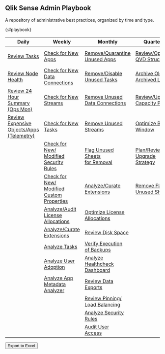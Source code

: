 ## Qlik Sense Admin Playbook

A repository of administrative best practices, organized by time and type.

{:#playbook}

| Daily                                                    | Weekly                                | Monthly                        | Quarterly                      | Yearly                          |
|----------------------------------------------------------|---------------------------------------|--------------------------------|--------------------------------|---------------------------------|
| [Review Tasks](docs/system_spot_check/tasks.md)                                                   | [Check for New<br> Apps](docs/asset_management/apps/check_new_apps.md)                                        | [Remove/Quarantine<br> Unused Apps](docs/asset_management/apps/remove_quarantine_unused_apps.md)                     | [Review/Optimize<br> QVD Structures](docs/asset_management/qvds/review_optimize_qvd_structures.md) | [Review<br> Architecture/Scale<br> Plan](docs/system_planning/review_architecture_scale_plan.md)  |
| [Review Node Health](docs/system_spot_check/nodes.md)                                             | [Check for New<br> Data Connections](docs/asset_management/data_connections/check_new_data_connections.md)    | [Remove/Disable<br> Unused Tasks](docs/asset_management/tasks/remove_disable_unused_tasks.md)                        | [Archive Old<br> Archived Logs](docs/backup_and_archiving/archive_old_archived_logs.md)            | [Review Business<br> Plan](docs/system_planning/review_business_plan.md)                          |
| [Review 24 Hour<br> Summary (Ops Mon)](docs/system_spot_check/24_hour_summary.md)                  | [Check for New<br> Streams](docs/asset_management/streams/check_new_streams.md)                               | [Remove Unused<br> Data Connections](docs/asset_management/data_connections/remove_unused_data_connections.md)       | [Review/Update<br> Capacity Plan](docs/system_planning/review_update_capacity_plan.md)             | [Practice Recovery<br> Processes](docs/system_planning/practice_recovery_processes.md)         |
| [Review Expensive<br> Objects/Apps<br> (Telemetry)](docs/system_spot_check/telemetry.md)            | [Check for New<br> Tasks](docs/asset_management/tasks/new_tasks.md)                                           | [Remove Unused<br> Streams](docs/asset_management/streams/remove_unused_streams.md)                                  | [Optimize Batch<br> Window](docs/system_planning/optimize_batch_window.md)                         | [Plan Disaster<br> Recovery](docs/system_planning/plan_disaster_recovery.md)                               |
|                                                                                                   | [Check for New/<br>Modified Security<br> Rules](docs/asset_management/security_rules/check_security_rules.md) | [Flag Unused Sheets<br> for Removal](docs/asset_management/apps/flag_unused_sheets.md)                               | [Plan/Review<br> Upgrade Strategy](docs/system_planning/plan_review_upgrade_strategy.md)           |                                 |
|                                                                                                   | [Check for New/<br>Modified Custom<br> Properties](docs/asset_management/custom_properties.md)                | [Analyze/Curate<br> Extensions](docs/asset_management/analyze_curate_extensions.md)                                  | [Remove Flagged<br> Unused Sheets](docs/asset_management/apps/remove_flagged_unused_sheets.md)     |                                 |
|                                                                                                   | [Analyze/Audit<br> License Allocations](docs/asset_management/license_allocations.md)                         | [Optimize License<br> Allocations](docs/licensing/optimize_license_allocations.md)                                   |                                                                                                   |                                 |
|                                                                                                   | [Analyze/Curate<br> Extensions](docs/asset_management/analyze_curate_extensions.md)                           | [Review Disk Space](docs/system_planning/review_disk_space.md)                                                      |                                                                                                   |                                 |
|                                                                                                   | [Analyze Tasks](docs/asset_management/tasks/analyze_tasks.md)                                                | [Verify Execution<br> of Backups](docs/backup_and_archiving/verify_backup_execution.md)                              |                                                                                                   |                                 |
|                                                                                                   | [Analyze User<br> Adoption](docs/asset_management/apps/analyze_user_adoption.md)                              | [Analyze Healthcheck<br> Dashboard](docs/tooling_appendix/admin_healthcheck.md)                                      |                                                                                                   |                                 |
|                                                                                                   | [Analyze App<br> Metadata Analyzer](docs/asset_management/apps/analyze_app_metadata_analyzer.md)              | [Review Data Exports](docs/audit/review_data_exports.md)                                                            |                                                                                                   |                                 |
|                                                                                                   |                                                                                                              | [Review Pinning/<br>Load Balancing](docs/asset_management/apps/review_pinning_load_balancing.md)                    |                                                                                                   |                                 |
|                                                                                                   |                                                                                                              | [Analyze Security<br> Rules](docs/asset_management/security_rules/analyze_security_rules.md)                         |                                                                                                   |                                 |
|                                                                                                   |                                                                                                              | [Audit User<br> Access](docs/audit/audit_user_access.md)                                                             |                                                                                                   |                                 |

<button id="button-a" class="btn btn-primary" onclick="exportToExcel('playbook')">Export to Excel</button>
